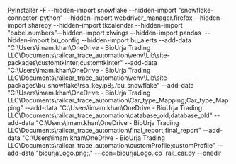 PyInstaller -F --hidden-import snowflake --hidden-import "snowflake-connector-python" --hidden-import webdriver_manager.firefox --hidden-import sharepy --hidden-import tkcalendar --hidden-import "babel.numbers"--hidden-import xlwings --hidden-import pandas  --hidden-import bu_config --hidden-import bu_alerts --add-data "C:\Users\imam.khan\OneDrive - BioUrja Trading LLC\Documents\railcar_trace_automation\venv\Lib\site-packages\customtkinter;customtkinter" --add-data "C:\Users\imam.khan\OneDrive - BioUrja Trading LLC\Documents\railcar_trace_automation\venv\Lib\site-packages\bu_snowflake\rsa_key.p8;./bu_snowflake" --add-data "C:\Users\imam.khan\OneDrive - BioUrja Trading LLC\Documents\railcar_trace_automation\Car_type_Mapping;Car_type_Mapping" --add-data "C:\Users\imam.khan\OneDrive - BioUrja Trading LLC\Documents\railcar_trace_automation\database_old;database_old" --add-data "C:\Users\imam.khan\OneDrive - BioUrja Trading LLC\Documents\railcar_trace_automation\final_report;final_report" --add-data "C:\Users\imam.khan\OneDrive - BioUrja Trading LLC\Documents\railcar_trace_automation\customProfile;customProfile" --add-data "biourjaLogo.png;." --icon=biourjaLogo.ico  rail_car.py --onedir